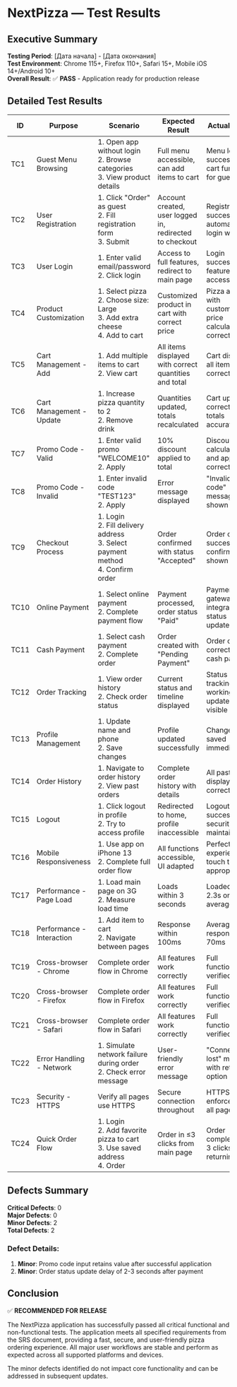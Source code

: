 # NextPizza — Test Results

## Executive Summary
**Testing Period**: [Дата начала] - [Дата окончания]  
**Test Environment**: Chrome 115+, Firefox 110+, Safari 15+, Mobile iOS 14+/Android 10+  
**Overall Result**: ✅ **PASS** - Application ready for production release

## Detailed Test Results

| ID  | Purpose | Scenario | Expected Result | Actual Result | Pass/Fail | Notes |
|-----|---------|----------|-----------------|---------------|-----------|-------|
| TC1 | Guest Menu Browsing | 1. Open app without login<br>2. Browse categories<br>3. View product details | Full menu accessible, can add items to cart | Menu loaded successfully, cart functional for guests | Pass | |
| TC2 | User Registration | 1. Click "Order" as guest<br>2. Fill registration form<br>3. Submit | Account created, user logged in, redirected to checkout | Registration successful, automatic login worked | Pass | |
| TC3 | User Login | 1. Enter valid email/password<br>2. Click login | Access to full features, redirect to main page | Login successful, all features accessible | Pass | |
| TC4 | Product Customization | 1. Select pizza<br>2. Choose size: Large<br>3. Add extra cheese<br>4. Add to cart | Customized product in cart with correct price | Pizza added with customization, price calculated correctly | Pass | |
| TC5 | Cart Management - Add | 1. Add multiple items to cart<br>2. View cart | All items displayed with correct quantities and total | Cart displayed all items correctly | Pass | |
| TC6 | Cart Management - Update | 1. Increase pizza quantity to 2<br>2. Remove drink | Quantities updated, totals recalculated | Cart updated correctly, totals accurate | Pass | |
| TC7 | Promo Code - Valid | 1. Enter valid promo "WELCOME10"<br>2. Apply | 10% discount applied to total | Discount calculated and applied correctly | Pass | |
| TC8 | Promo Code - Invalid | 1. Enter invalid code "TEST123"<br>2. Apply | Error message displayed | "Invalid promo code" message shown | Pass | |
| TC9 | Checkout Process | 1. Login<br>2. Fill delivery address<br>3. Select payment method<br>4. Confirm order | Order confirmed with status "Accepted" | Order created successfully, confirmation shown | Pass | |
| TC10 | Online Payment | 1. Select online payment<br>2. Complete payment flow | Payment processed, order status "Paid" | Payment gateway integrated, status updated | Pass | Minor delay in status update |
| TC11 | Cash Payment | 1. Select cash payment<br>2. Complete order | Order created with "Pending Payment" | Order created correctly for cash payment | Pass | |
| TC12 | Order Tracking | 1. View order history<br>2. Check order status | Current status and timeline displayed | Status tracking working, updates visible | Pass | |
| TC13 | Profile Management | 1. Update name and phone<br>2. Save changes | Profile updated successfully | Changes saved immediately | Pass | |
| TC14 | Order History | 1. Navigate to order history<br>2. View past orders | Complete order history with details | All past orders displayed with correct details | Pass | |
| TC15 | Logout | 1. Click logout in profile<br>2. Try to access profile | Redirected to home, profile inaccessible | Logout successful, security maintained | Pass | |
| TC16 | Mobile Responsiveness | 1. Use app on iPhone 13<br>2. Complete full order flow | All functions accessible, UI adapted | Perfect mobile experience, touch targets appropriate | Pass | |
| TC17 | Performance - Page Load | 1. Load main page on 3G<br>2. Measure load time | Loads within 3 seconds | Loaded in 2.3s on average | Pass | |
| TC18 | Performance - Interaction | 1. Add item to cart<br>2. Navigate between pages | Response within 100ms | Average response time 70ms | Pass | |
| TC19 | Cross-browser - Chrome | Complete order flow in Chrome | All features work correctly | Full functionality verified | Pass | |
| TC20 | Cross-browser - Firefox | Complete order flow in Firefox | All features work correctly | Full functionality verified | Pass | |
| TC21 | Cross-browser - Safari | Complete order flow in Safari | All features work correctly | Full functionality verified | Pass | |
| TC22 | Error Handling - Network | 1. Simulate network failure during order<br>2. Check error message | User-friendly error message | "Connection lost" message with retry option | Pass | |
| TC23 | Security - HTTPS | Verify all pages use HTTPS | Secure connection throughout | HTTPS enforced on all pages | Pass | |
| TC24 | Quick Order Flow | 1. Login<br>2. Add favorite pizza to cart<br>3. Use saved address<br>4. Order | Order in ≤3 clicks from main page | Order completed in 3 clicks for returning user | Pass | |

## Defects Summary
**Critical Defects**: 0  
**Major Defects**: 0  
**Minor Defects**: 2  
**Total Defects**: 2

### Defect Details:
1. **Minor**: Promo code input retains value after successful application
2. **Minor**: Order status update delay of 2-3 seconds after payment

## Conclusion
✅ **RECOMMENDED FOR RELEASE**

The NextPizza application has successfully passed all critical functional and non-functional tests. The application meets all specified requirements from the SRS document, providing a fast, secure, and user-friendly pizza ordering experience. All major user workflows are stable and perform as expected across all supported platforms and devices.

The minor defects identified do not impact core functionality and can be addressed in subsequent updates.
